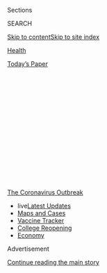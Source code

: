 <div id="app">

<div>

<div>

<div>

<div class="NYTAppHideMasthead css-1q2w90k e1suatyy0">

<div class="section css-ui9rw0 e1suatyy2">

<div class="css-eph4ug er09x8g0">

<div class="css-6n7j50">

</div>

<span class="css-1dv1kvn">Sections</span>

<div class="css-10488qs">

<span class="css-1dv1kvn">SEARCH</span>

</div>

[Skip to content](#site-content)[Skip to site
index](#site-index)

</div>

<div id="masthead-section-label" class="css-1wr3we4 eaxe0e00">

[Health](https://www.nytimes.com/section/health)

</div>

<div class="css-10698na e1huz5gh0">

</div>

</div>

<div id="masthead-bar-one" class="section hasLinks css-15hmgas e1csuq9d3">

<div class="css-uqyvli e1csuq9d0">

</div>

<div class="css-1uqjmks e1csuq9d1">

</div>

<div class="css-9e9ivx">

[](https://myaccount.nytimes.com/auth/login?response_type=cookie&client_id=vi)

</div>

<div class="css-1bvtpon e1csuq9d2">

[Today’s
Paper](https://www.nytimes.com/section/todayspaper)

</div>

</div>

</div>

</div>

<div data-aria-hidden="false">

<div id="site-content" data-role="main">

<div>

<div class="css-1aor85t" style="opacity:0.000000001;z-index:-1;visibility:hidden">

<div class="css-1hqnpie">

<div class="css-epjblv">

<span class="css-17xtcya">[Health](/section/health)</span><span class="css-x15j1o">|</span><span class="css-fwqvlz">How
to Reopen Schools: What Science and Other Countries Teach
Us</span>

</div>

<div class="css-k008qs">

<div class="css-1iwv8en">

<span class="css-18z7m18"></span>

<div>

</div>

</div>

<span class="css-1n6z4y">https://nyti.ms/2ZjbJj5</span>

<div class="css-1705lsu">

<div class="css-4xjgmj">

<div class="css-4skfbu" data-role="toolbar" data-aria-label="Social Media Share buttons, Save button, and Comments Panel with current comment count" data-testid="share-tools">

  - 
  - 
  - 
  - 
    
    <div class="css-6n7j50">
    
    </div>

  - 
  - 

</div>

</div>

</div>

</div>

</div>

</div>

<div id="NYT_TOP_BANNER_REGION" class="css-13pd83m">

<div>

<div id="styln-prism-menu-1592847958612" class="section interactive-content interactive-size-medium css-1edisqu">

<div class="css-17ih8de interactive-body">

<div id="scroll-container" class="css-1gj85ro">

[<span class="styln-title-wrap"><span class="css-1pje3qr">The
Coronavirus</span><span class="css-1pje3qr">
Outbreak</span></span>](https://www.nytimes.com/news-event/coronavirus?action=click&pgtype=Article&state=default&region=TOP_BANNER&context=storylines_menu)

  - <span class="css-kqxiym" data-emphasize="true">live</span>[Latest
    Updates](https://www.nytimes.com/2020/08/03/world/coronavirus-covid-19.html?action=click&pgtype=Article&state=default&region=TOP_BANNER&context=storylines_menu)
  - [Maps and
    Cases](https://www.nytimes.com/interactive/2020/us/coronavirus-us-cases.html?action=click&pgtype=Article&state=default&region=TOP_BANNER&context=storylines_menu)
  - [Vaccine
    Tracker](https://www.nytimes.com/interactive/2020/science/coronavirus-vaccine-tracker.html?action=click&pgtype=Article&state=default&region=TOP_BANNER&context=storylines_menu)
  - [College
    Reopening](https://www.nytimes.com/2020/08/02/us/covid-college-reopening.html?action=click&pgtype=Article&state=default&region=TOP_BANNER&context=storylines_menu)
  - [Economy](https://www.nytimes.com/live/2020/08/03/business/stock-market-today-coronavirus?action=click&pgtype=Article&state=default&region=TOP_BANNER&context=storylines_menu)

</div>

</div>

</div>

</div>

</div>

<div id="top-wrapper" class="css-1sy8kpn">

<div id="top-slug" class="css-l9onyx">

Advertisement

</div>

[Continue reading the main
story](#after-top)

<div class="ad top-wrapper" style="text-align:center;height:100%;display:block;min-height:250px">

<div id="top" class="place-ad" data-position="top" data-size-key="top">

</div>

</div>

<div id="after-top">

</div>

</div>

<div>

<div id="sponsor-wrapper" class="css-1hyfx7x">

<div id="sponsor-slug" class="css-19vbshk">

Supported by

</div>

[Continue reading the main
story](#after-sponsor)

<div id="sponsor" class="ad sponsor-wrapper" style="text-align:center;height:100%;display:block">

</div>

<div id="after-sponsor">

</div>

</div>

<div class="css-186x18t">

</div>

<div class="css-1vkm6nb ehdk2mb0">

# How to Reopen Schools: What Science and Other Countries Teach Us

</div>

The pressure to bring American students back to classrooms is intense,
but the calculus is tricky with infections still out of control in many
communities.

<div class="css-79elbk" data-testid="photoviewer-wrapper">

<div class="css-z3e15g" data-testid="photoviewer-wrapper-hidden">

</div>

<div class="css-1a48zt4 ehw59r15" data-testid="photoviewer-children">

![<span class="css-16f3y1r e13ogyst0" data-aria-hidden="true">A worker
sprayed disinfectant in a classroom in Ioannina,
Greece.</span><span class="css-cnj6d5 e1z0qqy90" itemprop="copyrightHolder"><span class="css-1ly73wi e1tej78p0">Credit...</span><span><span>Dimitris
Rapakoussis/EPA, via
Shutterstock</span></span></span>](https://static01.nyt.com/images/2020/07/12/science/00virus-schools-reopen01/merlin_170865825_2993c63a-7bb5-4ae4-853c-2f355b29af24-articleLarge.jpg?quality=75&auto=webp&disable=upscale)

</div>

</div>

<div class="css-18e8msd">

<div class="css-vp77d3 epjyd6m0">

<div class="css-1baulvz">

By [<span class="css-1baulvz" itemprop="name">Pam
Belluck</span>](https://www.nytimes.com/by/pam-belluck),
[<span class="css-1baulvz" itemprop="name">Apoorva
Mandavilli</span>](https://www.nytimes.com/by/apoorva-mandavilli) and
[<span class="css-1baulvz last-byline" itemprop="name">Benedict
Carey</span>](https://www.nytimes.com/by/benedict-carey)

</div>

</div>

  - 
    
    <div class="css-ld3wwf e16638kd2">
    
    July 11,
    2020
    
    </div>

  - 
    
    <div class="css-4xjgmj">
    
    <div class="css-d8bdto" data-role="toolbar" data-aria-label="Social Media Share buttons, Save button, and Comments Panel with current comment count" data-testid="share-tools">
    
      - 
      - 
      - 
      - 
        
        <div class="css-6n7j50">
        
        </div>
    
      - 
      - 
    
    </div>
    
    </div>

</div>

<div class="css-mdjrty">

[Leer en
español](https://www.nytimes.com/es/2020/07/27/espanol/ciencia-y-tecnologia/regreso-a-clases-coronavirus.html "Read in Spanish")

</div>

</div>

<div class="section meteredContent css-1r7ky0e" name="articleBody" itemprop="articleBody">

<div class="css-1fanzo5 StoryBodyCompanionColumn">

<div class="css-53u6y8">

As school districts across the United States consider whether and how to
restart in-person classes, their challenge is complicated by a pair of
fundamental uncertainties: No nation has tried to send children back to
school with the virus raging at levels like America’s, and the
scientific research about transmission in classrooms is limited.

The World Health Organization has now concluded that [the virus is
airborne](https://slack-redir.net/link?url=https%3A%2F%2Fwww.nytimes.com%2F2020%2F07%2F09%2Fhealth%2Fvirus-aerosols-who.html)
in crowded, indoor spaces with poor ventilation, a description that fits
many American schools. But there is enormous pressure to bring students
back — from parents, from pediatricians and child development
specialists, and from President Trump.

“I’m just going to say it: It feels like we’re playing Russian roulette
with our kids and our staff,” said Robin Cogan, a nurse at the Yorkship
School in Camden, N.J., who serves on the state’s committee on reopening
schools.

[Data from around the
world](https://www.cdc.gov/coronavirus/2019-ncov/hcp/pediatric-hcp.html#burden-disease-risk-factors)
clearly shows that children are far less likely to become seriously ill
from the coronavirus than adults. But there are big unanswered
questions, including how often children become infected and what role
they play in transmitting the virus. Some research suggests younger
children are less likely to infect other people than teenagers are,
which would make opening elementary schools less risky than high
schools, but the evidence is not conclusive.

</div>

</div>

<div class="css-1fanzo5 StoryBodyCompanionColumn">

<div class="css-53u6y8">

The experience abroad has shown that measures such as physical
distancing and wearing masks in schools can make a difference. Another
important variable is how widespread the virus is in the community over
all, because that will affect how many people potentially bring it into
a school.

For most districts, the solution won’t be an all-or-nothing approach.
[Many
systems](https://bioethics.jhu.edu/research-and-outreach/projects/eschool-initiative/school-policy-tracker/),
including the nation’s largest, New York City, are devising hybrids that
involve spending some days in classrooms and other days online.

“You have to do a lot more than just waving your hands and say make it
so,” said Dr. Joshua Sharfstein, a professor of the practice at Johns
Hopkins Bloomberg School of Public Health. “First you have to control
the community spread and then you have to open schools thoughtfully.”

## The transmission puzzle

Though children are at much lower risk of getting seriously ill from the
coronavirus than adults, the risk is not zero. A small number of
children have died and others needed intensive care because they
[suffered respiratory
failure](https://www.nytimes.com/2020/04/06/health/coronavirus-children-us.html)
or an [inflammatory
syndrome](https://www.nytimes.com/2020/05/17/health/coronavirus-multisystem-fnflammatory-syndrome-children-teenagers.html)
that caused heart or circulatory problems.

The larger concern with reopening schools is the potential for children
to become infected, many with no symptoms, and then spread the virus to
others, including family members, teachers and other school employees.
Most evidence to date suggests that even if children under 12 are
infected at the same rates as the adults around them, they are less
likely to spread it. The American Academy of Pediatrics has cited some
of this data to [recommend that schools
reopen](https://services.aap.org/en/pages/2019-novel-coronavirus-covid-19-infections/clinical-guidance/covid-19-planning-considerations-return-to-in-person-education-in-schools/)
with proper safety precautions.

</div>

</div>

<div class="css-1fanzo5 StoryBodyCompanionColumn">

<div class="css-53u6y8">

But the bulk of the evidence was collected in countries that were
already in lockdown or had begun to implement other preventive measures.
And few countries have systematically tested children for the virus or
for antibodies that would indicate whether they had been exposed to the
virus.

Infectious disease specialists have been modeling schools’ impact on
community spread beginning as far back as February.

</div>

</div>

<div class="css-79elbk" data-testid="photoviewer-wrapper">

<div class="css-z3e15g" data-testid="photoviewer-wrapper-hidden">

</div>

<div class="css-1a48zt4 ehw59r15" data-testid="photoviewer-children">

![<span class="css-16f3y1r e13ogyst0" data-aria-hidden="true">Nursing
students Soledad Lupian, left, and Edwin Gituma showed first graders at
Ethel Phillips Elementary School in Sacramento how to properly wash
their hands to reduce the spread of the coronavirus in March, before
schools
closed.</span><span class="css-cnj6d5 e1z0qqy90" itemprop="copyrightHolder"><span class="css-1ly73wi e1tej78p0">Credit...</span><span>Max
Whittaker for The New York
Times</span></span>](https://static01.nyt.com/images/2020/07/10/science/00virus-schools-reopen02/merlin_170483466_ca28d6d9-7b78-4509-9b49-9fcddef888b3-articleLarge.jpg?quality=75&auto=webp&disable=upscale)

</div>

</div>

<div class="css-1fanzo5 StoryBodyCompanionColumn">

<div class="css-53u6y8">

In March, most modelers agreed that closing schools [would slow the
progression of
infections](https://www.nytimes.com/2020/05/05/health/coronavirus-children-transmission-school.html).
But wider measures, like social distancing, proved to have a far greater
containing effect, overshadowing the results of school closings,
[according to recent
analyses](https://www.medrxiv.org/content/10.1101/2020.04.16.20068403v1).

The risk of reopening “will depend on how well schools contain
transmission, with masks, for instance, or limiting occupancy,” said
Lauren Ancel Meyers, a professor of biology and statistics at the
University of Texas, Austin, who has been consulting with the city and
school districts. “The background community transmission rate in August
will also be a
factor.”

<div id="NYT_MAIN_CONTENT_1_REGION" class="css-9tf9ac">

<div>

<div id="styln-covid-updates-world" class="section interactive-content interactive-size-medium css-1ftcdic">

<div class="css-17ih8de interactive-body">

<div id="styln-briefing-block" data-asset-id="QXJ0aWNsZTpueXQ6Ly9hcnRpY2xlLzZkMDlhMjVlLTQxZDYtNWE3ZC04NzFjLTNiMDkyMGU0NjA2Zg==">

<div class="briefing-block-header-section">

# [Latest Updates: Global Coronavirus Outbreak](https://www.nytimes.com/2020/08/03/world/coronavirus-covid-19.html?action=click&pgtype=Article&state=default&region=MAIN_CONTENT_1&context=storylines_live_updates)

<div class="briefing-block-ts">

Updated 2020-08-04T05:55:16.339Z

</div>

</div>

  - [Fauci defends Birx after she is criticized by
    Trump.](https://www.nytimes.com/2020/08/03/world/coronavirus-covid-19.html?action=click&pgtype=Article&state=default&region=MAIN_CONTENT_1&context=storylines_live_updates#link-4547638f)
  - [Trump derides Democrats as lawmakers and administration officials
    try to break stimulus
    impasse.](https://www.nytimes.com/2020/08/03/world/coronavirus-covid-19.html?action=click&pgtype=Article&state=default&region=MAIN_CONTENT_1&context=storylines_live_updates#link-15e7f995)
  - [The deadline for 2020 census counting has been moved up by a
    month.](https://www.nytimes.com/2020/08/03/world/coronavirus-covid-19.html?action=click&pgtype=Article&state=default&region=MAIN_CONTENT_1&context=storylines_live_updates#link-e5a2cda)

<div class="briefing-block-footer">

<div class="briefing-block-footer-meta">

[See more
updates](https://www.nytimes.com/2020/08/03/world/coronavirus-covid-19.html?action=click&pgtype=Article&state=default&region=MAIN_CONTENT_1&context=storylines_live_updates)

</div>

<div class="briefing-block-briefinglinks">

<span>More live coverage:</span>
[Markets](https://www.nytimes.com/live/2020/08/03/business/stock-market-today-coronavirus?action=click&pgtype=Article&state=default&region=MAIN_CONTENT_1&context=storylines_live_updates)

</div>

</div>

</div>

</div>

</div>

</div>

</div>

In Austin, for example, which like cities in Florida and Arizona has
seen a recent acceleration in new cases, the estimated infection rate
now is about seven per 1,000 residents. That means a school with 500
students would have about four carrying the coronavirus. “The school
might be able to contain those, depending on the measures it takes,” Dr.
Meyers said.

If not, schools could help incubate outbreaks, given that they’re
enclosed facilities where students, especially younger ones, are likely
to have great difficulty social distancing, never mind wearing masks.
Even if it turns out that children do not spread the virus efficiently,
all it would take is one or two to seed new chains.

</div>

</div>

<div class="css-1fanzo5 StoryBodyCompanionColumn">

<div class="css-53u6y8">

## The evidence from abroad

So far, countries that reopened schools after reducing infection levels
— and imposed requirements like physical distancing and limits on
class sizes — [have not seen a
surge](https://globalhealth.washington.edu/sites/default/files/COVID-19%20Schools%20Summary%20%282%29.pdf?mkt_tok=eyJpIjoiTkRreE5XWXlORFF3TXpNeCIsInQiOiJIbVNQTTVySEo0Vzk1cHVBZVVqWnFGVmR1UEJxRGdpd01mTXg4OGw3Mk5nTnpmaUoyMGt2UXIwWVZBOE5GVjIybHA5aStrbzJ3MUxsanoxamZibmlocmpSbXZyVFVoV0VHYU1aTGx0RnpsMXlmOEtXSVJqaDJsZ0RJU1BQcVZjZSJ9)
in coronavirus cases.

Norway and Denmark are good examples. Both reopened their schools in
April, a month or so after they were closed, but they initially opened
them only for younger children, keeping high schools shut until later.
They strengthened sanitizing procedures, and have kept class size
limited, children in small groups at recess and space between desks.
Neither country has seen a significant increase in cases.

There have not yet been rigorous scientific studies on the potential for
school-based spread, but a smattering of case reports, most of them not
yet peer-reviewed, bolster the notion that it is not inevitably a high
risk.

</div>

</div>

<div class="css-79elbk" data-testid="photoviewer-wrapper">

<div class="css-z3e15g" data-testid="photoviewer-wrapper-hidden">

</div>

<div class="css-1a48zt4 ehw59r15" data-testid="photoviewer-children">

<div class="css-1xdhyk6 erfvjey0">

<span class="css-1ly73wi e1tej78p0">Image</span>

<div class="css-zjzyr8">

<div data-testid="lazyimage-container" style="height:257.77777777777777px">

</div>

</div>

</div>

<span class="css-16f3y1r e13ogyst0" data-aria-hidden="true">Students at
a primary school in Bangkok returned on July 1, a delayed start to their
academic
year.</span><span class="css-cnj6d5 e1z0qqy90" itemprop="copyrightHolder"><span class="css-1ly73wi e1tej78p0">Credit...</span><span>Adam
Dean for The New York Times</span></span>

</div>

</div>

<div class="css-1fanzo5 StoryBodyCompanionColumn">

<div class="css-53u6y8">

[One snapshot comes from a study in
Ireland](https://www.eurosurveillance.org/content/10.2807/1560-7917.ES.2020.25.21.2000903#html_fulltext)
of six infected people (two high school students, an elementary student
and three adults) who spent time in schools before they were closed in
March. The researchers analyzed 1,155 contacts of the six patients to
see if any had been found to have confirmed coronavirus infection. The
contacts included participants in school activities that could be
fertile ground for transmission, like music lessons on woodwind
instruments, choir practice and sports. None of the students appeared to
have infected any other people, the authors reported, adding that the
only documented transmission of the virus was to two adults who were in
contact with one of the infected adults outside of school.

But there have been school-based outbreaks in countries with higher
community infection levels and countries that apparently eased safety
guidelines too soon. In Israel, the virus infected more than 200
students and staff after schools reopened in early May and lifted limits
on class size a few weeks later, according to a [report by University of
Washington
researchers](https://globalhealth.washington.edu/sites/default/files/COVID-19%20Schools%20Summary%20%282%29.pdf?mkt_tok=eyJpIjoiTkRreE5XWXlORFF3TXpNeCIsInQiOiJIbVNQTTVySEo0Vzk1cHVBZVVqWnFGVmR1UEJxRGdpd01mTXg4OGw3Mk5nTnpmaUoyMGt2UXIwWVZBOE5GVjIybHA5aStrbzJ3MUxsanoxamZibmlocmpSbXZyVFVoV0VHYU1aTGx0RnpsMXlmOEtXSVJqaDJsZ0RJU1BQcVZjZSJ9).

Case studies in some countries suggest differences in virus transmission
in younger children compared to older children.

</div>

</div>

<div class="css-1fanzo5 StoryBodyCompanionColumn">

<div class="css-53u6y8">

In one community in northern France, Crépy-en-Valois, two high school
teachers became ill with Covid-19 in early February, before schools
closed. Scientists from the Institut Pasteur later tested the school’s
students and staff for coronavirus antibodies. They found antibodies in
38 percent of the students, 43 percent of the teachers, and 59 percent
of other school staff, said Dr. Arnaud Fontanet, an epidemiologist at
the institute who led [the
study](https://www.medrxiv.org/content/10.1101/2020.04.18.20071134v1)
and is a member of a committee advising the French government.

“Clearly you know that the virus circulated in the high school,” Dr.
Fontanet said.

Later, the team tested students and staff from six [elementary
schools](https://www.medrxiv.org/content/10.1101/2020.06.25.20140178v2)
in the community. The closure of schools in mid-February provided an
opportunity to see if younger children had become infected when schools
were in session, the point when the virus struck high school students.

Researchers found antibodies in only 9 percent of elementary students, 7
percent of teachers and 4 percent of other staff. They identified three
students in three different elementary schools who had attended classes
with acute coronavirus symptoms before the schools closed. None appeared
to have infected other children, teachers or staff, Dr. Fontanet said.
Two of those symptomatic students had siblings in the high school and
the third had a sister who worked in the high school, he said.

The research also indicated that when an elementary school student
tested positive for coronavirus antibodies, there was a very high
probability that the student’s parents had also been infected, Dr.
Fontanet said. The probability was not nearly as high for parents of
high school students. “When I look at the timing, we think it started in
the high school, moved into the families and then to the young
students,” he said.

Dr. Fontanet said that the findings suggest that older children may be
able to transmit the virus more easily than younger children.

That pattern may also be reflected by the experience in Israel, where
one of the largest school outbreaks, involving about 175 students and
staff, occurred in Gymnasia Rehavia, a middle and high school in
Jerusalem.

<div id="NYT_MAIN_CONTENT_3_REGION" class="css-9tf9ac">

<div>

<div id="styln-prism-freeform-1594220623585" class="section interactive-content interactive-size-medium css-1ftcdic">

<div class="css-17ih8de interactive-body">

<div id="prism-freeform-block-38059" class="css-19mumt8" data-role="complementary" data-storyline="The Coronavirus Outbreak" data-truncated="true" tabindex="0">

<div class="css-a8d9oz">

<div class="css-eb027h">

[](https://www.nytimes.com/news-event/coronavirus?action=click&pgtype=Article&state=default&region=MAIN_CONTENT_3&context=storylines_faq)

### The Coronavirus Outbreak ›

#### Frequently Asked Questions

Updated August 3, 2020

  - #### I’m a small-business owner. Can I get relief?
    
      - The [stimulus bills enacted in
        March](https://www.nytimes.com/article/small-business-loans-stimulus-grants-freelancers-coronavirus.html?action=click&pgtype=Article&state=default&region=MAIN_CONTENT_3&context=storylines_faq)
        offer help for the millions of American small businesses. Those
        eligible for aid are businesses and nonprofit organizations with
        fewer than 500 workers, including sole proprietorships,
        independent contractors and freelancers. Some larger companies
        in some industries are also eligible. The help being offered,
        which is being managed by the Small Business Administration,
        includes the Paycheck Protection Program and the Economic Injury
        Disaster Loan program. But lots of folks have [not yet seen
        payouts.](https://www.nytimes.com/interactive/2020/05/07/business/small-business-loans-coronavirus.html?action=click&pgtype=Article&state=default&region=MAIN_CONTENT_3&context=storylines_faq)
        Even those who have received help are confused: The rules are
        draconian, and some are stuck sitting on [money they don’t know
        how to
        use.](https://www.nytimes.com/2020/05/02/business/economy/loans-coronavirus-small-business.html?action=click&pgtype=Article&state=default&region=MAIN_CONTENT_3&context=storylines_faq)
        Many small-business owners are getting less than they expected
        or [not hearing anything at
        all.](https://www.nytimes.com/2020/06/10/business/Small-business-loans-ppp.html?action=click&pgtype=Article&state=default&region=MAIN_CONTENT_3&context=storylines_faq)

  - #### What are my rights if I am worried about going back to work?
    
      - Employers have to provide [a safe
        workplace](https://www.osha.gov/SLTC/covid-19/standards.html)
        with policies that protect everyone equally. [And if one of your
        co-workers tests positive for the coronavirus, the
        C.D.C.](https://www.nytimes.com/article/coronavirus-money-unemployment.html?action=click&pgtype=Article&state=default&region=MAIN_CONTENT_3&context=storylines_faq)
        has said that [employers should tell their
        employees](https://www.cdc.gov/coronavirus/2019-ncov/community/guidance-business-response.html)
        -- without giving you the sick employee’s name -- that they may
        have been exposed to the virus.

  - #### Should I refinance my mortgage?
    
      - [It could be a good
        idea,](https://www.nytimes.com/article/coronavirus-money-unemployment.html?action=click&pgtype=Article&state=default&region=MAIN_CONTENT_3&context=storylines_faq)
        because mortgage rates have [never been
        lower.](https://www.nytimes.com/2020/07/16/business/mortgage-rates-below-3-percent.html?action=click&pgtype=Article&state=default&region=MAIN_CONTENT_3&context=storylines_faq)
        Refinancing requests have pushed mortgage applications to some
        of the highest levels since 2008, so be prepared to get in line.
        But defaults are also up, so if you’re thinking about buying a
        home, be aware that some lenders have tightened their standards.

  - #### What is school going to look like in September?
    
      - It is unlikely that many schools will return to a normal
        schedule this fall, requiring the grind of [online
        learning](https://www.nytimes.com/2020/06/05/us/coronavirus-education-lost-learning.html?action=click&pgtype=Article&state=default&region=MAIN_CONTENT_3&context=storylines_faq),
        [makeshift child
        care](https://www.nytimes.com/2020/05/29/us/coronavirus-child-care-centers.html?action=click&pgtype=Article&state=default&region=MAIN_CONTENT_3&context=storylines_faq)
        and [stunted
        workdays](https://www.nytimes.com/2020/06/03/business/economy/coronavirus-working-women.html?action=click&pgtype=Article&state=default&region=MAIN_CONTENT_3&context=storylines_faq)
        to continue. California’s two largest public school districts —
        Los Angeles and San Diego — said on July 13, that [instruction
        will be remote-only in the
        fall](https://www.nytimes.com/2020/07/13/us/lausd-san-diego-school-reopening.html?action=click&pgtype=Article&state=default&region=MAIN_CONTENT_3&context=storylines_faq),
        citing concerns that surging coronavirus infections in their
        areas pose too dire a risk for students and teachers. Together,
        the two districts enroll some 825,000 students. They are the
        largest in the country so far to abandon plans for even a
        partial physical return to classrooms when they reopen in
        August. For other districts, the solution won’t be an
        all-or-nothing approach. [Many
        systems](https://bioethics.jhu.edu/research-and-outreach/projects/eschool-initiative/school-policy-tracker/),
        including the nation’s largest, New York City, are devising
        [hybrid
        plans](https://www.nytimes.com/2020/06/26/us/coronavirus-schools-reopen-fall.html?action=click&pgtype=Article&state=default&region=MAIN_CONTENT_3&context=storylines_faq)
        that involve spending some days in classrooms and other days
        online. There’s no national policy on this yet, so check with
        your municipal school system regularly to see what is happening
        in your community.

  - #### Is the coronavirus airborne?
    
      - The coronavirus [can stay aloft for hours in tiny droplets in
        stagnant
        air](https://www.nytimes.com/2020/07/04/health/239-experts-with-one-big-claim-the-coronavirus-is-airborne.html?action=click&pgtype=Article&state=default&region=MAIN_CONTENT_3&context=storylines_faq),
        infecting people as they inhale, mounting scientific evidence
        suggests. This risk is highest in crowded indoor spaces with
        poor ventilation, and may help explain super-spreading events
        reported in meatpacking plants, churches and restaurants. [It’s
        unclear how often the virus is
        spread](https://www.nytimes.com/2020/07/06/health/coronavirus-airborne-aerosols.html?action=click&pgtype=Article&state=default&region=MAIN_CONTENT_3&context=storylines_faq)
        via these tiny droplets, or aerosols, compared with larger
        droplets that are expelled when a sick person coughs or sneezes,
        or transmitted through contact with contaminated surfaces, said
        Linsey Marr, an aerosol expert at Virginia Tech. Aerosols are
        released even when a person without symptoms exhales, talks or
        sings, according to Dr. Marr and more than 200 other experts,
        who [have outlined the evidence in an open letter to the World
        Health
        Organization](https://academic.oup.com/cid/article/doi/10.1093/cid/ciaa939/5867798).

<div id="styln-survey-component-38059" class="styln-survey-component" data-surveyname="faq" data-surveystoryline="coronavirus">

</div>

</div>

<div class="css-6mllg9">

</div>

<div class="css-pmm6ed">

<span class="css-5gimkt"></span>

</div>

</div>

</div>

</div>

</div>

</div>

</div>

There are different theories about why older children would be more
likely to transmit the virus than younger children. Some scientists say
that younger children are less likely to have Covid-19 symptoms like
coughs and less likely to have strong speaking voices, both of which can
transmit the virus in droplets. Other researchers are examining whether
proteins that enable the virus to enter lung cells and replicate are
less abundant in children, limiting the severity of their infection and
potentially their ability to transmit the virus.

</div>

</div>

<div class="css-1fanzo5 StoryBodyCompanionColumn">

<div class="css-53u6y8">

## What schools can do

Testing for infections in schools is essential, public health experts
said. The Centers for Disease Control and Prevention recommends testing
of students or teachers based only on symptoms or a history of exposure.
But that will not catch everyone who is infected.

“We know that asymptomatic or pre-symptomatic spread is real, and we
know that kids are less likely to show symptoms if they’re infected than
adults,” said Dr. Megan Ranney, an emergency medicine doctor and expert
in adolescent health at Brown University. Schools should randomly test
students and teachers, she said, but that may be impossible given the
lack of funding and limited testing even in hospitals.

Countries that have reopened schools have implemented a range of safety
guidelines.

</div>

</div>

<div class="css-79elbk" data-testid="photoviewer-wrapper">

<div class="css-z3e15g" data-testid="photoviewer-wrapper-hidden">

</div>

<div class="css-1a48zt4 ehw59r15" data-testid="photoviewer-children">

<div class="css-1xdhyk6 erfvjey0">

<span class="css-1ly73wi e1tej78p0">Image</span>

<div class="css-zjzyr8">

<div data-testid="lazyimage-container" style="height:257.77777777777777px">

</div>

</div>

</div>

<span class="css-16f3y1r e13ogyst0" data-aria-hidden="true">Students
returned to school in Thun, Switzerland, on May 11, after a coronavirus
lockdown kept them
home.</span><span class="css-cnj6d5 e1z0qqy90" itemprop="copyrightHolder"><span class="css-1ly73wi e1tej78p0">Credit...</span><span>Peter
Schneider/EPA, via Shutterstock</span></span>

</div>

</div>

<div class="css-1fanzo5 StoryBodyCompanionColumn">

<div class="css-53u6y8">

Some countries initially brought back only a portion of their students —
younger children in Denmark, Norway, Belgium, Switzerland and Greece;
older children in Germany, according to the [report by University of
Washington
researchers](https://globalhealth.washington.edu/sites/default/files/COVID-19%20Schools%20Summary%20%282%29.pdf?mkt_tok=eyJpIjoiTkRreE5XWXlORFF3TXpNeCIsInQiOiJIbVNQTTVySEo0Vzk1cHVBZVVqWnFGVmR1UEJxRGdpd01mTXg4OGw3Mk5nTnpmaUoyMGt2UXIwWVZBOE5GVjIybHA5aStrbzJ3MUxsanoxamZibmlocmpSbXZyVFVoV0VHYU1aTGx0RnpsMXlmOEtXSVJqaDJsZ0RJU1BQcVZjZSJ9).
Belgium brought back students in shifts on alternate days.

Several countries limited class size, often allowing a maximum of 10 to
15 students in a classroom. Many place desks several feet apart. Several
countries group children in pods or cohorts with social interaction
largely restricted to those groups, especially at recess and lunchtime.

Mask-wearing policies vary. In Asia, where the practice of wearing masks
during flu season is common, many countries are requiring masks in
school. Elsewhere, some countries required masks for only some students
or staff, such as teachers in Belgium and high school students in
France, according to the University of Washington report.

In Germany, students who test negative for the virus do not have to wear
masks, according to the report, which said that since opening schools,
Germany has seen increased transmission of the virus among students, but
not school staff.

</div>

</div>

<div class="css-1fanzo5 StoryBodyCompanionColumn">

<div class="css-53u6y8">

The C.D.C. has outlined steps schools can take to minimize the risks for
students, including maintaining a distance of six feet, washing hands
and wearing masks.

“The guidelines are already exceptionally weak,” said Carl Bergstrom, an
infectious diseases expert at the University of Washington in Seattle.
He and others said they feared that the recommendations would get
watered down even more in response to political pressure.

The C.D.C. has been working on new recommendations for reopening schools
for several weeks, in consultation with organizations like the National
Association of School Nurses, according to a C.D.C. spokeswoman. The
five planned documents include guidance on symptom screening and face
masks, and a checklist for parents or guardians trying to decide whether
to send their children to school. But they do not include any
information on improving ventilation or curtailing airborne spread of
the virus.

Schools will need to ensure that they circulate fresh air, whether by
filtering the air, pumping it in from the outside, or simply by opening
windows, said Saskia Popescu, a hospital epidemiologist at The
University of Arizona. School nurses like Ms. Cogan will also need
protective equipment like gloves, gowns and N95 masks.

There are differences in how other countries are responding when
coronavirus cases are identified in schools, with some countries, like
Israel, closing entire schools for a single case and others taking the
more targeted approach of sending students and teachers in an affected
classroom into home quarantine for two weeks.

Dr. Kathryn Edwards, an infectious disease specialist and professor of
pediatrics at Vanderbilt University School of Medicine, is advising
Nashville schools on reopening approaches. She said the district is
still evaluating how far apart desks should be. “Some people say you
only need three feet and others say you need six feet, and others wonder
with the aerosol issue, do we need more distance?”

Dr. Edwards said she was disappointed by Nashville’s decision, announced
Thursday, to conduct classes [online for the first month of
school](https://www.tennessean.com/story/news/education/2020/07/09/metro-schools-academic-year-start-online-nashville-students/5383315002/),
at least until Labor Day.

</div>

</div>

<div class="css-1fanzo5 StoryBodyCompanionColumn">

<div class="css-53u6y8">

Keeping schools closed for a prolonged stretch has worrisome
implications for social and academic development, child development
experts say. It also became evident this spring that denying children a
real school day deepened racial and economic inequalities.

“There is really damage to kids if they don’t go to school,” Dr. Edwards
said. “I think we have got to think of the kids and getting them back to
school safely.”

</div>

</div>

<div>

</div>

</div>

<div>

</div>

<div>

</div>

<div>

</div>

<div>

<div id="bottom-wrapper" class="css-1ede5it">

<div id="bottom-slug" class="css-l9onyx">

Advertisement

</div>

[Continue reading the main
story](#after-bottom)

<div id="bottom" class="ad bottom-wrapper" style="text-align:center;height:100%;display:block;min-height:90px">

</div>

<div id="after-bottom">

</div>

</div>

</div>

</div>

</div>

## Site Index

<div>

</div>

## Site Information Navigation

  - [© <span>2020</span> <span>The New York Times
    Company</span>](https://help.nytimes.com/hc/en-us/articles/115014792127-Copyright-notice)

<!-- end list -->

  - [NYTCo](https://www.nytco.com/)
  - [Contact
    Us](https://help.nytimes.com/hc/en-us/articles/115015385887-Contact-Us)
  - [Work with us](https://www.nytco.com/careers/)
  - [Advertise](https://nytmediakit.com/)
  - [T Brand Studio](http://www.tbrandstudio.com/)
  - [Your Ad
    Choices](https://www.nytimes.com/privacy/cookie-policy#how-do-i-manage-trackers)
  - [Privacy](https://www.nytimes.com/privacy)
  - [Terms of
    Service](https://help.nytimes.com/hc/en-us/articles/115014893428-Terms-of-service)
  - [Terms of
    Sale](https://help.nytimes.com/hc/en-us/articles/115014893968-Terms-of-sale)
  - [Site
    Map](https://spiderbites.nytimes.com)
  - [Help](https://help.nytimes.com/hc/en-us)
  - [Subscriptions](https://www.nytimes.com/subscription?campaignId=37WXW)

</div>

</div>

</div>

</div>
